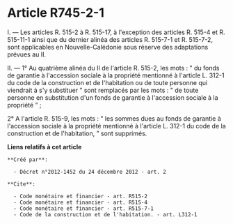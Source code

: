 # Article R745-2-1

I. ― Les articles R. 515-2 à R. 515-17, à l'exception des articles R. 515-4 et R. 515-11-1 ainsi que du dernier alinéa des
articles R. 515-7-1 et R. 515-7-2, sont applicables en Nouvelle-Calédonie sous réserve des adaptations prévues au II. 

II. ― 1° Au quatrième alinéa du II de l'article R. 515-2, les mots : " du fonds de garantie à l'accession sociale à la
propriété mentionné à l'article L. 312-1 du code de la construction et de l'habitation ou de toute personne qui viendrait à
s'y substituer ” sont remplacés par les mots : " de toute personne en substitution d'un fonds de garantie à l'accession
sociale à la propriété ” ; 

2° A l'article R. 515-9, les mots : " les sommes dues au fonds de garantie à l'accession sociale à la propriété mentionné à
l'article L. 312-1 du code de la construction et de l'habitation, ” sont supprimés.

**Liens relatifs à cet article**

	**Créé par**:

	  - Décret n°2012-1452 du 24 décembre 2012 - art. 2

	**Cite**:

	  - Code monétaire et financier - art. R515-2
	  - Code monétaire et financier - art. R515-4
	  - Code monétaire et financier - art. R515-7-1
	  - Code de la construction et de l'habitation. - art. L312-1
